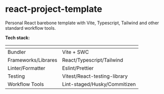 # **react-project-template**  
Personal React barebone template with Vite, Typescript, Tailwind and other standard workflow tools.

**Tech stack:**

|         []()        |                              |
|---------------------|------------------------------|
| Bundler             | Vite + SWC                   |
| Frameworks/Librares | React/Typescript/Tailwind    |
| Linter/Formatter    | Eslint/Prettier              |
| Testing             | Vitest/React-testing-library |            |
| Workflow Tools      | Lint-staged/Husky/Commitizen |


